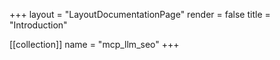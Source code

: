 +++
layout = "LayoutDocumentationPage"
render = false
title = "Introduction"

[[collection]]
name = "mcp_llm_seo"
+++
